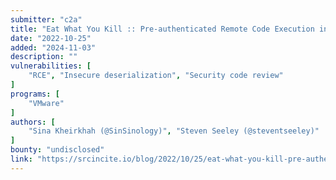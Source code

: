 ```yaml
---
submitter: "c2a"
title: "Eat What You Kill :: Pre-authenticated Remote Code Execution in VMWare NSX Manager"
date: "2022-10-25"
added: "2024-11-03"
description: ""
vulnerabilities: [
    "RCE", "Insecure deserialization", "Security code review"
]
programs: [
    "VMware"
]
authors: [
    "Sina Kheirkhah (@SinSinology)", "Steven Seeley (@steventseeley)"
]
bounty: "undisclosed"
link: "https://srcincite.io/blog/2022/10/25/eat-what-you-kill-pre-authenticated-rce-in-vmware-nsx-manager.html"
---
```




